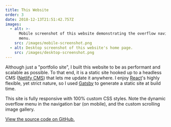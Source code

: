 ```yaml
---
title: This Website
order: 3
date: 2018-12-13T21:51:42.757Z
images:
  - alt: >-
      Mobile screenshot of this website demonstrating the overflow navigation
      menu.
    src: /images/mobile-screenshot.png
  - alt: Desktop screenshot of this website's home page.
    src: /images/desktop-screenshot.png
---
```

Although just a "portfolio site", I built this website to be as performant and scalable as possible. To that end, it is a static site hooked up to a headless CMS ([Netlify CMS](https://www.netlifycms.org/)) that lets me update it anywhere. I enjoy [React](https://reactjs.org/)'s highly flexible, yet strict nature, so I used [Gatsby](https://www.gatsbyjs.org/) to generate a static site at build time.

This site is fully responsive with 100% custom CSS styles. Note the dynamic overflow menu in the navigation bar (on mobile), and the custom scrolling image gallery.

[View the source code on GitHub.](https://github.com/cmmartti/charlesmarttinen.ca)
